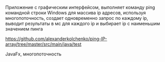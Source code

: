 Приложение с графическим интерфейсом, выполняет команду ping командной строки Windows для массива ip адресов,
используя многопоточность, создает одновременно запрос по каждому ip, выводит результаты в мс для каждого ip и выбирает ip с наименьшим значением пинга

https://github.com/alexanderkolchenko/ping-IP-array/tree/master/src/main/java/test

JavaFx, многопоточность 
